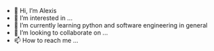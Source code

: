 - 👋 Hi, I’m Alexis
- 👀 I’m interested in ...
- 🌱 I’m currently learning python and software engineering in general
- 💞️ I’m looking to collaborate on ...
- 📫 How to reach me ...

<!---
Drob143/Drob143 is a ✨ special ✨ repository because its `README.md` (this file) appears on your GitHub profile.
You can click the Preview link to take a look at your changes.
--->
